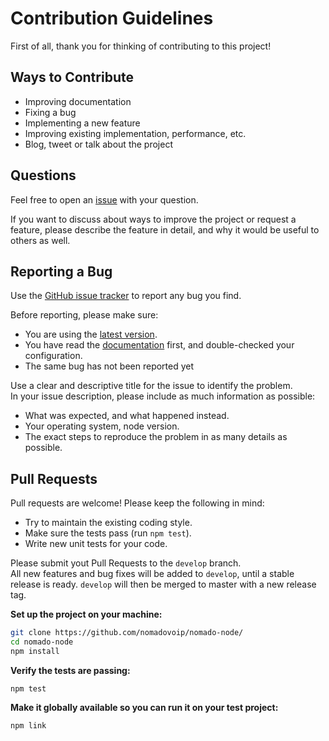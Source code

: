 # Contribution Guidelines

First of all, thank you for thinking of contributing to this project! 

## Ways to Contribute

* Improving documentation
* Fixing a bug
* Implementing a new feature
* Improving existing implementation, performance, etc.
* Blog, tweet or talk about the project

## Questions

Feel free to open an [issue](https://github.com/nomadovoip/nomado-node/issues) with your question.

If you want to discuss about ways to improve the project or request a feature, please describe the feature in detail, and why it would be useful to others as well.

## Reporting a Bug

Use the [GitHub issue tracker](https://github.com/nomadovoip/nomado-node/issues) to report any bug you find.

Before reporting, please make sure:

* You are using the [latest version](https://github.com/nomadovoip/nomado-node/releases).
* You have read the [documentation](https://github.com/nomadovoip/nomado-node/blob/master/README.md) first, and double-checked your configuration.
* The same bug has not been reported yet
	
Use a clear and descriptive title for the issue to identify the problem.  
In your issue description, please include as much information as possible:
* What was expected, and what happened instead.
* Your operating system, node version.
* The exact steps to reproduce the problem in as many details as possible.
	

## Pull Requests

Pull requests are welcome! Please keep the following in mind:

* Try to maintain the existing coding style.
* Make sure the tests pass (run `npm test`). 
* Write new unit tests for your code.

Please submit yout Pull Requests to the ``develop`` branch.  
All new features and bug fixes will be added to ``develop``, until a stable release is ready. ``develop`` will then be
merged to master with a new release tag.

**Set up the project on your machine:**

```bash
git clone https://github.com/nomadovoip/nomado-node/
cd nomado-node
npm install
```

**Verify the tests are passing:**

```
npm test
```

**Make it globally available so you can run it on your test project:**

```
npm link
```